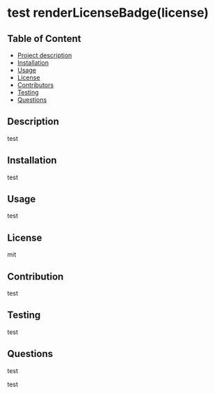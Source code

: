 # test renderLicenseBadge(license)

  ## Table of Content
  - [Project description](#Description)
  - [Installation](#Installation)
  - [Usage](#Usage)
  - [License](#License)
  - [Contributors](#Contributors)
  - [Testing](#Testing)
  - [Questions](#Questions)

  ## Description
  test

  ## Installation
  test

  ## Usage
  test

  ## License
  mit

  ## Contribution
  test

  ## Testing
  test

  ## Questions
  test

  test
